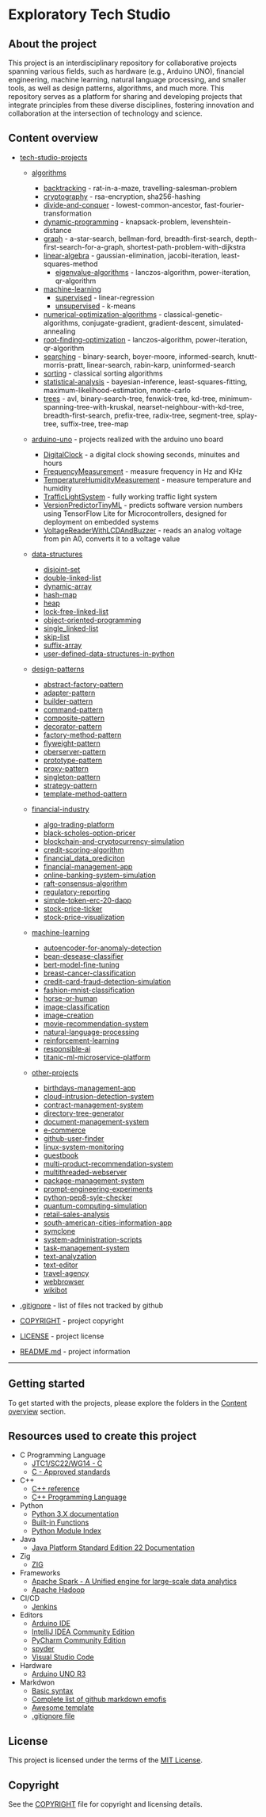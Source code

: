 # Exploratory Tech Studio

## About the project

This project is an interdisciplinary repository for collaborative projects spanning various fields, such as hardware (e.g., Arduino UNO), financial engineering, machine learning, natural language processing, and smaller tools, as well as design patterns, algorithms, and much more. This repository serves as a platform for sharing and developing projects that integrate principles from these diverse disciplines, fostering innovation and collaboration at the intersection of technology and science.

## Content overview

* [tech-studio-projects](/tech-studio-projects/)

  * [algorithms](/tech-studio-projects/algorithms/)
    * [backtracking](/tech-studio-projects/algorithms/backtracking/) - rat-in-a-maze, travelling-salesman-problem
    * [cryptography](/tech-studio-projects/algorithms/cryptography/) - rsa-encryption, sha256-hashing
    * [divide-and-conquer](/tech-studio-projects/algorithms/divide-and-conquer/) - lowest-common-ancestor, fast-fourier-transformation
    * [dynamic-programming](/tech-studio-projects/algorithms/dynamic-programming/) - knapsack-problem, levenshtein-distance
    * [graph](/tech-studio-projects/algorithms/graph/) - a-star-search, bellman-ford, breadth-first-search, depth-first-search-for-a-graph, shortest-path-problem-with-dijkstra
    * [linear-algebra](/tech-studio-projects/algorithms/linear-algebra/) - gaussian-elimination, jacobi-iteration, least-squares-method
      * [eigenvalue-algorithms](/tech-studio-projects/algorithms/linear-algebra/eigenvalue-algorithms/) - lanczos-algorithm, power-iteration, qr-algorithm
    * [machine-learning](/tech-studio-projects/algorithms/machine-learning/)
      * [supervised](/tech-studio-projects/algorithms/machine-learning/supervised/) - linear-regression
      * [unsupervised](/tech-studio-projects/algorithms/machine-learning/unsupervised/) - k-means
    * [numerical-optimization-algorithms](/tech-studio-projects/algorithms/numerical-optimization-algorithms/) - classical-genetic-algorithms, conjugate-gradient, gradient-descent, simulated-annealing
    * [root-finding-optimization](/tech-studio-projects/algorithms/root-finding-optimization/) - lanczos-algorithm, power-iteration, qr-algorithm
    * [searching](/tech-studio-projects/algorithms/searching/) - binary-search, boyer-moore, informed-search, knutt-morris-pratt, linear-search, rabin-karp, uninformed-search
    * [sorting](/tech-studio-projects/algorithms/sorting/) - classical sorting algorithms
    * [statistical-analysis](/tech-studio-projects/algorithms/statistical-analysis/) - bayesian-inference, least-squares-fitting, maximum-likelihood-estimation, monte-carlo
    * [trees](/tech-studio-projects/algorithms/trees/) - avl, binary-search-tree, fenwick-tree, kd-tree, minimum-spanning-tree-with-kruskal, nearset-neighbour-with-kd-tree, breadth-first-search, prefix-tree, radix-tree, segment-tree, splay-tree, suffix-tree, tree-map

  * [arduino-uno](/tech-studio-projects/arduino-uno/) - projects realized with the arduino uno board
    * [DigitalClock](/tech-studio-projects/arduino-uno/DigitalClock/) - a digital clock showing seconds, minuites and hours
    * [FrequencyMeasurement](/tech-studio-projects/arduino-uno/FrequencyMeasurement/) - measure frequency in Hz and KHz
    * [TemperatureHumidityMeasurement](/tech-studio-projects/arduino-uno/TemperatureHumidityMeasurement/) - measure temperature and humidity
    * [TrafficLightSystem](/tech-studio-projects/arduino-uno/TrafficLightSystem/) - fully working traffic light system
    * [VersionPredictorTinyML](/tech-studio-projects/arduino-uno/VersionPredictorTinyML/) - predicts software version numbers using TensorFlow Lite for Microcontrollers, designed for deployment on embedded systems
    * [VoltageReaderWithLCDAndBuzzer](/tech-studio-projects/arduino-uno/VoltageReaderWithLCDAndBuzzer/) - reads an analog voltage from pin A0, converts it to a voltage value

  * [data-structures](/tech-studio-projects/data-structures/)
    * [disjoint-set](/tech-studio-projects/data-structures/disjoint-set/)
    * [double-linked-list](/tech-studio-projects/data-structures/double-linked-list/)
    * [dynamic-array](/tech-studio-projects/data-structures/dynamic-array/)
    * [hash-map](/tech-studio-projects/data-structures/hash-map/)
    * [heap](/tech-studio-projects/data-structures/heap/)
    * [lock-free-linked-list](/tech-studio-projects/data-structures/lock-free-linked-list/)
    * [object-oriented-programming](/tech-studio-projects/data-structures/object-oriented-programming/)
    * [single_linked-list](/tech-studio-projects/data-structures/single_linked-list/)
    * [skip-list](/tech-studio-projects/data-structures/skip-list/)
    * [suffix-array](/tech-studio-projects/data-structures/suffix-array/)
    * [user-defined-data-structures-in-python](/tech-studio-projects/data-structures/user-defined-data-structures-in-python/)

  * [design-patterns](/tech-studio-projects/design-patterns/)
    * [abstract-factory-pattern](/tech-studio-projects/design-patterns/abstract-factory-pattern/)
    * [adapter-pattern](/tech-studio-projects/design-patterns/adapter-pattern/)
    * [builder-pattern](/tech-studio-projects/design-patterns/builder-pattern/)
    * [command-pattern](/tech-studio-projects/design-patterns/command-pattern/)
    * [composite-pattern](/tech-studio-projects/design-patterns/composite-pattern/)
    * [decorator-pattern](/tech-studio-projects/design-patterns/decorator-pattern/)
    * [factory-method-pattern](/tech-studio-projects/design-patterns/factory-method-pattern/)
    * [flyweight-pattern](/tech-studio-projects/design-patterns/flyweight-pattern/)
    * [oberserver-pattern](/tech-studio-projects/design-patterns/oberserver-pattern/)
    * [prototype-pattern](/tech-studio-projects/design-patterns/prototype-pattern/)
    * [proxy-pattern](/tech-studio-projects/design-patterns/proxy-pattern/)  
    * [singleton-pattern](/tech-studio-projects/design-patterns/singleton-pattern/)
    * [strategy-pattern](/tech-studio-projects/design-patterns/strategy-pattern/)
    * [template-method-pattern](/tech-studio-projects/design-patterns/template-method-pattern/)

  * [financial-industry](/tech-studio-projects/financial-industry/)
    * [algo-trading-platform](/tech-studio-projects/financial-industry/algo-trading-platform/)
    * [black-scholes-option-pricer](/tech-studio-projects/financial-industry/black-scholes-option-pricer/)
    * [blockchain-and-cryptocurrency-simulation](/tech-studio-projects/financial-industry/blockchain-and-cryptocurrency-simulation/)
    * [credit-scoring-algorithm](/tech-studio-projects/financial-industry/credit-scoring-algorithms/)
    * [financial_data_prediciton](/tech-studio-projects/financial-industry/financial_data_prediction/)
    * [financial-management-app](/tech-studio-projects/financial-industry/financial-management-app/)
    * [online-banking-system-simulation](/tech-studio-projects/financial-industry/online-banking-system-simulation/)
    * [raft-consensus-algorithm](/tech-studio-projects/financial-industry/raft-consensus-algorithm/)
    * [regulatory-reporting](/tech-studio-projects/financial-industry/regulatory-reporting/)
    * [simple-token-erc-20-dapp](/tech-studio-projects/financial-industry/simple-token-erc-20-dapp/)
    * [stock-price-ticker](/tech-studio-projects/financial-industry/stock-price-ticker/)
    * [stock-price-visualization](/tech-studio-projects/financial-industry/stock-price-visualization/)

  * [machine-learning](/tech-studio-projects/machine-learning/)
    * [autoencoder-for-anomaly-detection](/tech-studio-projects/machine-learning/autoencoder-for-anomaly-detection)
    * [bean-desease-classifier](/tech-studio-projects/machine-learning/bean-desease-classifier)
    * [bert-model-fine-tuning](/tech-studio-projects/machine-learning/bert-model-fine-tuning)
    * [breast-cancer-classification](/tech-studio-projects/machine-learning/breast-cancer-classification/)
    * [credit-card-fraud-detection-simulation](/tech-studio-projects/machine-learning/credit-card-fraud-detection-simulation/)
    * [fashion-mnist-classification](/tech-studio-projects/machine-learning/fashion-mnist-classification)
    * [horse-or-human](/tech-studio-projects/machine-learning/horse-or-human)
    * [image-classification](/tech-studio-projects/machine-learning/image-classification)
    * [image-creation](/tech-studio-projects/machine-learning/image-creation)
    * [movie-recommendation-system](/tech-studio-projects/machine-learning/movie-recommendation-system)
    * [natural-language-processing](/tech-studio-projects/machine-learning/natural-language-processing/)
    * [reinforcement-learning](/tech-studio-projects/machine-learning/reinforcement-learning/)
    * [responsible-ai](/tech-studio-projects/machine-learning/responsible-ai/)
    * [titanic-ml-microservice-platform](/tech-studio-projects/machine-learning/titanic-ml-microservice-platform/)

  * [other-projects](/tech-studio-projects/other-projects/)
    * [birthdays-management-app](/tech-studio-projects/other-projects/birthdays-management-app/)
    * [cloud-intrusion-detection-system](/tech-studio-projects/other-projects/cloud-intrusion-detection-system/)
    * [contract-management-system](/tech-studio-projects/other-projects/contract-management-system/)
    * [directory-tree-generator](/tech-studio-projects/other-projects/directory-tree-generator/)
    * [document-management-system](/tech-studio-projects/other-projects/document-management-system/)
    * [e-commerce](/tech-studio-projects/other-projects/e-commerce/)
    * [github-user-finder](/tech-studio-projects/other-projects/github-user-finder/)
    * [linux-system-monitoring](/tech-studio-projects/other-projects/linux-system-monitoring/)
    * [guestbook](/tech-studio-projects/other-projects/guestbook/)
    * [multi-product-recommendation-system](/tech-studio-projects/other-projects/multi-product-recommendation-system/)
    * [multithreaded-webserver](/tech-studio-projects/other-projects/multithreaded-webserver/)
    * [package-management-system](/tech-studio-projects/other-projects/package-management-system/)
    * [prompt-engineering-experiments](/tech-studio-projects/other-projects/prompt-engineering-experiments/)
    * [python-pep8-syle-checker](/tech-studio-projects/other-projects/python-pep8-syle-checker/)
    * [quantum-computing-simulation](/tech-studio-projects/other-projects/quantum-computing-simulation/)
    * [retail-sales-analysis](/tech-studio-projects/other-projects/retail-sales-analysis/)
    * [south-american-cities-information-app](/tech-studio-projects/other-projects/south-american-cities-information-app/)
    * [symclone](/tech-studio-projects/other-projects/symclone/)
    * [system-administration-scripts](/tech-studio-projects/other-projects/system-administration-scripts/)
    * [task-management-system](/tech-studio-projects/other-projects/task-management-system/)
    * [text-analyzation](/tech-studio-projects/other-projects/text-analyzation/)
    * [text-editor](/tech-studio-projects/other-projects/text-editor/)
    * [travel-agency](/tech-studio-projects/other-projects/travel-agency/)
    * [webbrowser](/tech-studio-projects/other-projects/webbrowser/)
    * [wikibot](/tech-studio-projects/other-projects/wikibot/)

* [.gitignore](/.gitignore) - list of files not tracked by github

* [COPYRIGHT](/COPYRIGHT) - project copyright

* [LICENSE](/LICENSE) - project license

* [README.md](/README.md) - project information

----

## Getting started

To get started with the projects, please explore the folders in the [Content overview](#content-overview) section.

## Resources used to create this project

* C Programming Language
    * [JTC1/SC22/WG14 - C](https://www.open-std.org/jtc1/sc22/wg14/)
    * [C - Approved standards](https://www.open-std.org/JTC1/SC22/WG14/www/standards)
* C++
    * [C++ reference](https://en.cppreference.com/w/)
    * [C++ Programming Language](https://devdocs.io/cpp/)
* Python
    * [Python 3.X documentation](https://docs.python.org/3/)
    * [Built-in Functions](https://docs.python.org/3/library/functions.html)
    * [Python Module Index](https://docs.python.org/3/py-modindex.html)
* Java
    * [Java Platform Standard Edition 22 Documentation](https://docs.oracle.com/en/java/javase/)
* Zig
    * [ZIG](https://ziglang.org/)
* Frameworks
    * [Apache Spark - A Unified engine for large-scale data analytics](https://spark.apache.org/docs/latest/)
    * [Apache Hadoop](https://hadoop.apache.org/docs/stable/)
* CI/CD
    * [Jenkins](https://www.jenkins.io/doc/book/)
* Editors
    * [Arduino IDE](https://docs.arduino.cc/software/ide/)
    * [IntelliJ IDEA Community Edition](https://www.jetbrains.com/idea/download/?section=windows)
    * [PyCharm Community Edition](https://www.jetbrains.com/pycharm/download/?section=windows)
    * [spyder](https://www.spyder-ide.org/)
    * [Visual Studio Code](https://code.visualstudio.com/)
* Hardware
    * [Arduino UNO R3](https://docs.arduino.cc/hardware/uno-rev3/)
* Markdwon
    * [Basic syntax](https://www.markdownguide.org/basic-syntax/)
    * [Complete list of github markdown emofis](https://dev.to/nikolab/complete-list-of-github-markdown-emoji-markup-5aia)
    * [Awesome template](http://github.com/Human-Activity-Recognition/blob/main/README.md)
    * [.gitignore file](https://git-scm.com/docs/gitignore)

## License

This project is licensed under the terms of the [MIT License](LICENSE).

## Copyright

See the [COPYRIGHT](COPYRIGHT) file for copyright and licensing details.
